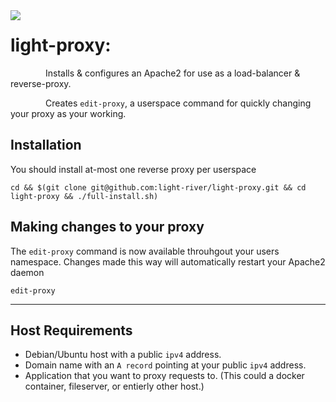 <img align="left" src="https://user-images.githubusercontent.com/75836834/117618081-4b951d00-b122-11eb-809e-5561b875b37e.png">

# light-proxy:
&emsp;&emsp;&emsp;&emsp;Installs & configures an Apache2 for use as a load-balancer & reverse-proxy.

&emsp;&emsp;&emsp;&emsp;Creates `edit-proxy`, a userspace command for quickly changing your proxy as your working.


## Installation
You should install at-most one reverse proxy per userspace
```
cd && $(git clone git@github.com:light-river/light-proxy.git && cd light-proxy && ./full-install.sh)
```

## Making changes to your proxy
The `edit-proxy` command is now available throuhgout your users namespace.
Changes made this way will automatically restart your Apache2 daemon
```
edit-proxy
```

- - -

## Host Requirements

- Debian/Ubuntu host with a public `ipv4` address.
- Domain name with an `A record` pointing at your public `ipv4` address. 
- Application that you want to proxy requests to. (This could a docker container, fileserver, or entierly other host.)

